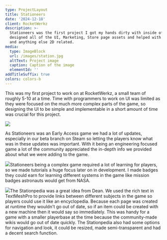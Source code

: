 ```yaml
---
type: ProjectLayout
title: Stationeers
date: '2024-12-18'
client: RocketWerkz
description: >-
  Stationeers was the first project I got my hands dirty with inside of Unity. I
  designed all of the UI, Marketing, Store page assets and helped with trailers
  and anything else 2D related.
media:
  type: ImageBlock
  url: /images/station.jpg
  altText: Project image
  caption: Caption of the image
  elementId: ''
addTitleSuffix: true
colors: colors-b
---
```

This was my first project to work on at RocketWerkz, a small team of roughly 5-10 at a time. Time with programmers to work on UI was limited as they were focused on the much more complex parts of the game, so designing the UI to be simple and implementable in a short amount of time was crucial for this project.

![](/images/new%20world%20stat.jpg)

As Stationeers was an Early Access game we had a lot of updates, especially in our beta branch on Steam so letting the players know what was in these updates was important. With it being an engineering focused game a lot of the community appreciated the in-depth info we provided about what we were adding to the game.

![](/images/tutorialszzz3.jpg)Stationeers being a complex game required a lot of learning for players, so we made tutorials a huge focus later on in development. I made badges they could earn for learning different systems in the game like mission badges astronauts would get from NASA.

![](/images/stationpedia.jpg)The Stationpedia was a great idea from Dean. We used the rich text in TextMeshPro to provide links between different subjects in the game so players could use it like an encyclopedia. Because each page was created at runtime they wouldn't go out of date, so if an item could be created with a new machine then it would say so immediately. This was handy for a game with a smaller playerbase at the time because the community-made wikis would go out of date quickly. The Stationpedia also had some options for navigation and look, it could be resized, made semi-transparent and had a decent search function.
